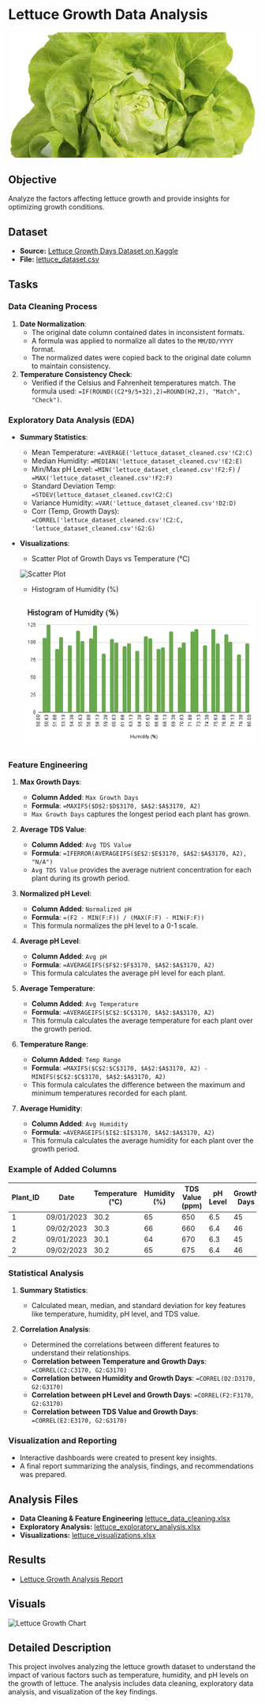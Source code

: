 # Lettuce Growth Data Analysis

![Lettuce](../../images/dataset-cover.jpg)

## Objective
Analyze the factors affecting lettuce growth and provide insights for optimizing growth conditions.

## Dataset
- **Source:** [Lettuce Growth Days Dataset on Kaggle](https://www.kaggle.com/datasets/jjayfabor/lettuce-growth-days)
- **File:** [lettuce_dataset.csv](../../datasets/lettuce_dataset_updated.csv)


## Tasks
### Data Cleaning Process
1. **Date Normalization**:
   - The original date column contained dates in inconsistent formats.
   - A formula was applied to normalize all dates to the `MM/DD/YYYY` format.
   - The normalized dates were copied back to the original date column to maintain consistency.
2. **Temperature Consistency Check**:
   -  Verified if the Celsius and Fahrenheit temperatures match. The formula used: `=IF(ROUND((C2*9/5+32),2)=ROUND(H2,2), "Match", "Check")`.

### Exploratory Data Analysis (EDA)

- **Summary Statistics**:
  - Mean Temperature: `=AVERAGE('lettuce_dataset_cleaned.csv'!C2:C)`
  - Median Humidity: `=MEDIAN('lettuce_dataset_cleaned.csv'!E2:E)`
  - Min/Max pH Level: `=MIN('lettuce_dataset_cleaned.csv'!F2:F)` / `=MAX('lettuce_dataset_cleaned.csv'!F2:F)`
  - Standard Deviation Temp: `=STDEV(lettuce_dataset_cleaned.csv!C2:C)`
  - Variance Humidity: `=VAR('lettuce_dataset_cleaned.csv'!D2:D)`
  - Corr (Temp, Growth Days):	 `=CORREL('lettuce_dataset_cleaned.csv'!C2:C, 'lettuce_dataset_cleaned.csv'!G2:G)`
- **Visualizations**:
   - Scatter Plot of Growth Days vs Temperature (°C)
  
   ![Scatter Plot](../../images/Growth%20Days%20vs%20Temperature%20(°C).png)
  - Histogram of Humidity (%)
    
  ![Histogram Plot](../../images/Histogram%20of%20Humidity%20(%25).png)

### Feature Engineering



1. **Max Growth Days**:
    - **Column Added**: `Max Growth Days`
    - **Formula**: `=MAXIFS($D$2:$D$3170, $A$2:$A$3170, A2)`
    - `Max Growth Days` captures the longest period each plant has grown.

2. **Average TDS Value**:
    - **Column Added**: `Avg TDS Value`
    - **Formula**: `=IFERROR(AVERAGEIFS($E$2:$E$3170, $A$2:$A$3170, A2), "N/A")`
    - `Avg TDS Value` provides the average nutrient concentration for each plant during its growth period.
3. **Normalized pH Level**:
    - **Column Added**: `Normalized pH`
    - **Formula**: `=(F2 - MIN(F:F)) / (MAX(F:F) - MIN(F:F))`
    - This formula normalizes the pH level to a 0-1 scale.

4. **Average pH Level**:
    - **Column Added**: `Avg pH`
    - **Formula**: `=AVERAGEIFS($F$2:$F$3170, $A$2:$A$3170, A2)`
    - This formula calculates the average pH level for each plant.

5. **Average Temperature**:
    - **Column Added**: `Avg Temperature`
    - **Formula**: `=AVERAGEIFS($C$2:$C$3170, $A$2:$A$3170, A2)`
    - This formula calculates the average temperature for each plant over the growth period.

6. **Temperature Range**:
    - **Column Added**: `Temp Range`
    - **Formula**: `=MAXIFS($C$2:$C$3170, $A$2:$A$3170, A2) - MINIFS($C$2:$C$3170, $A$2:$A$3170, A2)`
    - This formula calculates the difference between the maximum and minimum temperatures recorded for each plant.

7. **Average Humidity**:
    - **Column Added**: `Avg Humidity`
    - **Formula**: `=AVERAGEIFS($I$2:$I$3170, $A$2:$A$3170, A2)`
    - This formula calculates the average humidity for each plant over the growth period.



### Example of Added Columns

| Plant_ID | Date       | Temperature (°C) | Humidity (%) | TDS Value (ppm) | pH Level | Growth Days | Max Growth Days | Avg TDS Value | Growth Rate | Normalized pH | Avg pH | Avg Temperature | Temp Range |
|----------|------------|------------------|--------------|-----------------|----------|-------------|-----------------|---------------|-------------|---------------|--------|-----------------|-------------|
| 1        | 09/01/2023 | 30.2             | 65           | 650             | 6.5      | 45          | 48              | 663           | 0.94        | 0.81          | 6.4    | 30.25           | 1.8         |
| 1        | 09/02/2023 | 30.3             | 66           | 660             | 6.4      | 46          | 48              | 663           | 0.96        | 0.79          | 6.4    | 30.25           | 1.8         |
| 2        | 09/01/2023 | 30.1             | 64           | 670             | 6.3      | 45          | 47              | 680           | 0.96        | 0.76          | 6.35   | 30.15           | 2.1         |
| 2        | 09/02/2023 | 30.2             | 65           | 675             | 6.4      | 46          | 47              | 680           | 0.98        | 0.79          | 6.35   | 30.15           | 2.1         |






### Statistical Analysis

1. **Summary Statistics**:
   - Calculated mean, median, and standard deviation for key features like temperature, humidity, pH level, and TDS value.

2. **Correlation Analysis**:
   - Determined the correlations between different features to understand their relationships.
   - **Correlation between Temperature and Growth Days**: `=CORREL(C2:C3170, G2:G3170)`
   - **Correlation between Humidity and Growth Days**: `=CORREL(D2:D3170, G2:G3170)`
   - **Correlation between pH Level and Growth Days**: `=CORREL(F2:F3170, G2:G3170)`
   - **Correlation between TDS Value and Growth Days**: `=CORREL(E2:E3170, G2:G3170)`

### Visualization and Reporting

- Interactive dashboards were created to present key insights.
- A final report summarizing the analysis, findings, and recommendations was prepared.


## Analysis Files
- **Data Cleaning & Feature Engineering** [lettuce_data_cleaning.xlsx](lettuce_data_cleaning.xlsx)
- **Exploratory Analysis:** [lettuce_exploratory_analysis.xlsx](lettuce_exploratory_analysis.xlsx)
- **Visualizations:** [lettuce_visualizations.xlsx](lettuce_visualizations.xlsx)

## Results
- [Lettuce Growth Analysis Report](../../reports/lettuce_analysis_report.pdf)

## Visuals
![Lettuce Growth Chart](../../images/lettuce_growth_chart.png)

## Detailed Description
This project involves analyzing the lettuce growth dataset to understand the impact of various factors such as temperature, humidity, and pH levels on the growth of lettuce. The analysis includes data cleaning, exploratory data analysis, and visualization of the key findings.

